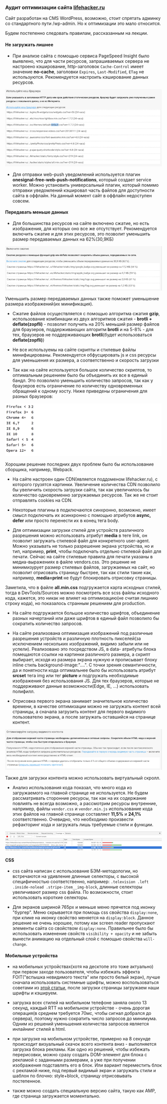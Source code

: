 ### Аудит оптимизации сайта [lifehacker.ru](https://lifehacker.ru/)

Сайт разработан на CMS WordPress, возможно, стоит спрятать админку со стандартного пути /wp-admin. Но к оптимизации это мало относится.

Будем постепенно следовать правилам, расcказанным на лекции.

#### Не загружать лишнее

- При анализе сайта с помощью сервиса PageSpeed Insight было выявлено, что для части ресурсов, запрашиваемых сервера не настроено кэширование, http-заголовок `Caсhe-Control` имеет значение **no-cache**, заголовки `Expires`, `Last-Modified`, `ETag` не используются. Рекомендуется настроить кэширование данных ресурсов.

<img src="./assets/img/use-cache.png"/>

- Для отправки web-push уведомлений используется плагин **onesignal-free-web-push-notifications**, который создает service worker. Можно установить универсальный плагин, который помимо отправки уведомлений кэшировал часть файлов для доступности сайта в оффлайн. На данный момент сайт в оффлайн недоступен совсем.

#### Передавать меньше данных

- Для большинства ресурсов на сайте включено сжатие, но есть изображения, для которых оно все же отсутствует. Рекомендуется включить сжатие и для этих ресурсов, это позволит уменьшить размер передаваемых данных на 62%(30,9КБ)

 <img src="./assets/img/use-compression.png"/>

 Уменьшить размер передаваемых данных также поможет уменьшение размера изображений(их минификация).

- Сжатие файлов осуществляется с помощью алгоритма сжатия **gzip**, использование комбинации из двух алгоритмов сжатия -  **brotli + deflate(zopfli)** - позволит получить на 20% меньший размер файлов для браузеров, поддерживающих алгоритм **brotli** и на 5-8% - для тех, браузеров не поддерживающих **brotli**(будет использоваться **deflate(zopfli)**)

- Не все используемы на сайте скрипты и стилевые файлы минифицированы. Рекомендуется обфусцировать js и css ресурсы для уменьшения их размера, а соответственно и скорость загрузки

- Так как на сайте используется большое количество скриптов, то оптимальным решением было бы объединить их все в единый бандл. Это позволило уменьшить количество запросов, так как у браузеров есть ограничение по количеству одновременных обращений к одному хосту.
Ниже приведены ограничения для разных браузеров:
 <img src="./assets/img/limit-for-requests.png"/>

Хорошим решение последних двух проблем было бы использование сборщика, например, Webpack.

- На сайте настроен один CDN(является поддоменом lifehacker.ru), с которого грузятся картинки. Увеличение количества CDN позволило бы увеличить скорость загрузки сайта, так как увеличилось бы количество одновременно загружаемых ресурсов. Так же не стоит отправлять cookies на CDN.

- Некоторые плагины в <head> подключаются синхронно, возможно, имеет смысл подключать их асинхронно с помощью атрибутов **async, defer** или просто перенести их в конец тега body.

- Для оптимизации загрузки стилей для устройств различного разрешения можно использовать атрибут **media** в теге link, он позволит загружать стилевой файл для конкретного user-agent. Можно указывать не только разрешение экрана устройства, но и тип, например, **print**, чтобы подключать отдельно стилевой файл для печати. Сейчас на сайте стилевые правила для печати указаны в медиа-выражениях в файле vendors.css. Это решение не минимизурует размер стилевых файлов, загружаемых на сайт, но позволит отрисовать страницу быстрее, так как стили такие как, например, **media=print** не будут блокировать отрисовку страницы.

Заметила, что в файле **all.min.css** подгружается карта исходных стилей, тогда в DevTools/Sources можно посмотреть все scss файлы исходного кода, кажется, это никак не влияет на оптимизацию(не считая лишнию строку кода), но показалось странным решением для production.

- На сайте подгружается большое количество шрифтов, объединение разных начертаний или даже шрифтов в единый файл позволило бы сократить количество запросов.

- На сайте реализована оптимизация изображений под различные разрешения устройств и различную плотность пикселей(за исключением нескольких изображений, видимо забыли или не успели). Реализовано это посредством JS, в data- атрибуты блока помещаются ссылки на картинки различного размера, а скрипт выбирает, исходя из размера экрана нужную и прописывает блоку inline стиль background-image:"....". С точки зрения семантичности, да и понятности кода оптимальнее было бы использовать атрибут **srcset** тега img или тег **picture** и подгружать необходимые изображения без использования JS. Для тех браузеров, которые не поддерживают данные возможности(Edge, IE, ...) использовать полифилл.

- Отрисовка первого экрана занимает значительное количество времени, в качестве оптимизации можно не загружать контент всей страницы, а сначала загрузить контент для первого видимого пользователю экрана, а после загружать оставшийся на странице контент.

<img src="./assets/img/first-screen.png"/>

Также для загрузки контента можно использовать виртуальный скролл.

- Анализ использования кода показал, что много кода из загружаемого на главной странице не используется. Не будем рассматривать сторонние ресурсы, так как на их содержание повлиять не всегда возможно, а рассмотрим ресурсы внутренние, например, файлы `vendor.css` и `vendor.min.js` использование кода этих файлов на главной странице составляет **11,5%** и **24,1%** соответственно. Очевидно, что необходимо произвести рефакторинг кода и загружать лишь требуемые стили и функции.

<img src="./assets/img/unused-code.png"/>


#### CSS

- css сайта написан с использование БЭМ-методологии, но встречаются на удивление длинные селекторы, с высокой специфичностью соответственно, например: `.television .left .inside-nolead .stripe-item__img-block`, длинные селекторы увеличивают размер css файла. По возможности, стоит использовать короткие селекторы.

- Для экранов шириной 765px и меньше меню прячется под иконку "бургер". Меню скрывается при помощь css свойства `display:none`, при клике на иконку свойство меняется на `display:block`. Данное решение не очень хорошее, потому как screen reader пропускают элементы сайта со свойством `display:none`. Правильнее было бы использовать изменение свойств `visibility + opacity` и не забыть вынести анимацию на отдельный слой с помощью свойства `will-change`.


#### Мобильные устройства

- на мобильных устройствах(хотя на десктопе это тоже актуально) при первом заходе пользователя, чтобы избежать эффекта FOIT("вспышка невидимого текста" или просто белый экран), лучше сначала использовать системные шрифты, можно воспользоваться советами из [этой статьи](https://css-tricks.com/snippets/css/system-font-stack/), после загрузки страницы загружаем наши шрифты и кэшируем.

- загрузка всех стилей на мобильном телефоне заняла около 13 секунд, каждый RTT на мобильном устройстве - очень дорогая операция(в среднем требуется 70мс, чтобы сигнал добрался до сервера), поэтому нужно сократить число запросов до минимума. Одним из решений уменьшения количества запросов является инлайнинг стилей в html.

- при загрузке на мобильном устройстве, примерно на 8 секунде происходит визуальный скачок всего контента вниз - выполняется загрузка блока рекламы. Как одно из решений, чтобы избежать перерисовки, можно сразу создать DOM-элемент для блока с рекламой с заданными размерами, а уже при получении изображения подставлять его в блок. Или вариант переместить блок с рекламой ниже, под первый видимый экран и загружать стили и шаблон по блочно: style+block, страницу отрисовывать постепенное.

- также можно создать специальную версию сайта, такую как AMP, где страница загружается моментально.




